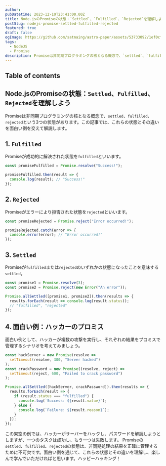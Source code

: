 ```yaml
---
author:
pubDatetime: 2023-12-10T23:41:00.00Z
title: Node.jsのPromiseの状態：`Settled`、`Fulfilled`、`Rejected`を理解しよう
postSlug: nodejs-promise-settled-fulfilled-rejected
featured: true
draft: false
ogImage: https://github.com/satnaing/astro-paper/assets/53733092/1ef0cf03-8137-4d67-ac81-84a032119e3a
tags:
  - NodeJS
  - Promise
description: Promiseは非同期プログラミングの核となる概念で、`settled`、`fulfilled`、`rejected`という3つの状態があります。この記事では、これらの状態とその違いを面白い例を交えて解説します。
---
```


## Table of contents

## Node.jsのPromiseの状態：`Settled`、`Fulfilled`、`Rejected`を理解しよう

Promiseは非同期プログラミングの核となる概念で、`settled`、`fulfilled`、`rejected`という3つの状態があります。この記事では、これらの状態とその違いを面白い例を交えて解説します。

## 1. `Fulfilled`

Promiseが成功的に解決された状態を`fulfilled`といいます。

```javascript
const promiseFulfilled = Promise.resolve("Success!");

promiseFulfilled.then(result => {
  console.log(result); // "Success!"
});
```

## 2. `Rejected`

Promiseがエラーにより拒否された状態を`rejected`といいます。

```javascript
const promiseRejected = Promise.reject("Error occurred!");

promiseRejected.catch(error => {
  console.error(error); // "Error occurred!"
});
```

## 3. `Settled`

Promiseが`fulfilled`または`rejected`のいずれかの状態になったことを意味する`settled`。

```javascript
const promise1 = Promise.resolve(3);
const promise2 = Promise.reject(new Error("An error"));

Promise.allSettled([promise1, promise2]).then(results => {
  results.forEach(result => console.log(result.status));
  // "fulfilled", "rejected"
});
```

## 4. 面白い例：ハッカーのプロミス

面白い例として、ハッカーが複数の攻撃を実行し、それぞれの結果をプロミスで管理するシナリオを考えてみましょう。

```javascript
const hackServer = new Promise(resolve =>
  setTimeout(resolve, 300, "Server hacked")
);
const crackPassword = new Promise((resolve, reject) =>
  setTimeout(reject, 600, "Failed to crack password")
);

Promise.allSettled([hackServer, crackPassword]).then(results => {
  results.forEach(result => {
    if (result.status === "fulfilled") {
      console.log(`Success: ${result.value}`);
    } else {
      console.log(`Failure: ${result.reason}`);
    }
  });
});
```

この架空の例では、ハッカーがサーバーをハックし、パスワードを解読しようとしますが、一つのタスクは成功し、もう一つは失敗します。
Promiseの`settled`、`fulfilled`、`rejected`の状態は、非同期処理の結果を正確に管理するために不可欠です。面白い例を通じて、これらの状態とその違いを理解し、楽しんで学んでいただければと思います。ハッピーハッキング！
